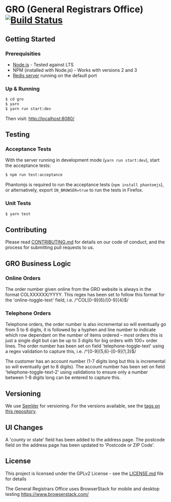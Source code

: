 # GRO (General Registrars Office) [![Build Status](https://drone.digital.homeoffice.gov.uk/api/badges/UKHomeOffice/gro/status.svg)](https://drone.digital.homeoffice.gov.uk/UKHomeOffice/gro)

## Getting Started

### Prerequisities

- [Node.js](https://nodejs.org/en/) - Tested against LTS
- NPM (installed with Node.js) - Works with versions 2 and 3
- [Redis server](http://redis.io/download) running on the default port

### Up & Running

```bash
$ cd gro
$ yarn
$ yarn run start:dev
```

Then visit: [http://localhost:8080/](http://localhost:8080/)

## Testing

### Acceptance Tests
With the server running in development mode (`yarn run start:dev`), start the acceptance tests:

```bash
$ npm run test:acceptance
```
Phantomjs is required to run the acceptance tests (`npm install phantomjs`), or alternatively, export `IN_BROWSER=true` to run the tests in Firefox.

### Unit Tests
```bash
$ yarn test
```

## Contributing

Please read [CONTRIBUTING.md](CONTRIBUTING.md) for details on our code of conduct, and the process for submitting pull requests to us.


## GRO Business Logic

### Online Orders
The order number given online from the GRO website is always in the format COLXXXXXX/YYYY. This regex has been set to follow this format for the 'online-toggle-text' field, i.e. /^COL[0-9]{6}\/[0-9]{4}$/
### Telephone Orders
Telephone orders, the order number is also incremental so will eventually go from 5 to 6 digits, it is followed by a hyphen and line number to indicate which row dependant on the number of items ordered – most orders this is just a single digit but can be up to 3 digits for big orders with 100+ order lines.
The order number has been set on field 'telephone-toggle-text' using a regex validation to capture this, i.e. /^[0-9]{5,6}-[0-9]{1,3}$/

The customer has an account number (1-7 digits long but this is incremental so will eventually get to 8 digits).
The account number has been set on field 'telephone-toggle-text-2' using validations to ensure only a number between 1-8 digits long can be entered to capture this.

## Versioning

We use [SemVer](http://semver.org/) for versioning. For the versions available, see the [tags on this repository](https://github.com/your/project/tags).

## UI Changes 

A 'county or state' field has been added to the address page. The postcode field on the address page has been updated to 'Postcode or ZIP Code'. 

## License

This project is licensed under the GPLv2 License - see the [LICENSE.md](LICENSE.md) file for details

The General Registrars Office uses BrowserStack for mobile and desktop testing https://www.browserstack.com/
